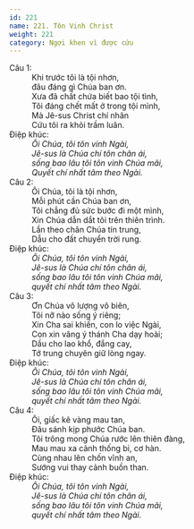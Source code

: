 ```yaml
---
id: 221
name: 221. Tôn Vinh Christ
weight: 221
category: Ngợi khen vì được cứu
---
```

<dl><dt>Câu 1:</dt><dd data-verse="1">Khi trước tôi là tội nhơn, <br/>đâu đáng gì Chúa ban ơn. <br/>Xưa đã chất chứa biết bao tội tình, <br/>Tôi đáng chết mất ở trong tội mình, <br/>Mà Jê-sus Christ chí nhân <br/>Cứu tôi ra khỏi trầm luân. </dd><dt>Điệp khúc:</dt><dd data-chorus="1"><em>Ôi Chúa, tôi tôn vinh Ngài, <br/>Jê-sus là Chúa chí tôn chân ái, <br/>sống bao lâu tôi tôn vinh Chúa mãi, <br/>Quyết chí nhất tâm theo Ngài. </em></dd><dt>Câu 2:</dt><dd data-verse="2">Ôi Chúa, tôi là tội nhơn, <br/>Mỗi phút cần Chúa ban ơn, <br/>Tôi chẳng đủ sức bước đi một mình, <br/>Xin Chúa dẫn dắt tôi trên thiên trình. <br/>Lần theo chân Chúa tín trung, <br/>Dẫu cho đất chuyển trời rung. </dd><dt>Điệp khúc:</dt><dd data-chorus="1"><em>Ôi Chúa, tôi tôn vinh Ngài, <br/>Jê-sus là Chúa chí tôn chân ái, <br/>sống bao lâu tôi tôn vinh Chúa mãi, <br/>quyết chí nhất tâm theo Ngài. </em></dd><dt>Câu 3:</dt><dd data-verse="3">Ơn Chúa vô lượng vô biên, <br/>Tôi nỡ nào sống ý riêng; <br/>Xin Cha sai khiến, con lo việc Ngài, <br/>Con xin vâng ý thánh Cha dạy hoài; <br/>Dầu cho lao khổ, đắng cay, <br/>Tớ trung chuyên giữ lòng ngay. </dd><dt>Điệp khúc:</dt><dd data-chorus="1"><em>Ôi Chúa, tôi tôn vinh Ngài, <br/>Jê-sus là Chúa chí tôn chân ái, <br/>sống bao lâu tôi tôn vinh Chúa mãi, <br/>quyết chí nhất tâm theo Ngài. </em></dd><dt>Câu 4:</dt><dd data-verse="4">Ôi, giấc kê vàng mau tan, <br/>Đâu sánh kịp phước Chúa ban. <br/>Tôi trông mong Chúa rước lên thiên đàng, <br/>Mau mau xa cảnh thống bi, cơ hàn. <br/>Cùng nhau lên chốn vĩnh an, <br/>Sướng vui thay cảnh buồn than. </dd><dt>Điệp khúc:</dt><dd data-chorus="1"><em>Ôi Chúa, tôi tôn vinh Ngài, <br/>Jê-sus là Chúa chí tôn chân ái, <br/>sống bao lâu tôi tôn vinh Chúa mãi, <br/>quyết chí nhất tâm theo Ngài. </em></dd></dl>
